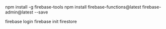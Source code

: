 npm install -g firebase-tools
npm install firebase-functions@latest firebase-admin@latest --save

firebase login
firebase init firestore